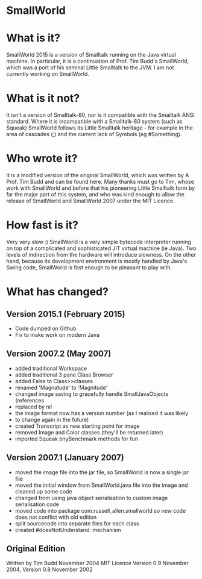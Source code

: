 # SmallWorld

# What is it? 

SmallWorld 2015 is a version of Smalltalk running on the Java virtual machine. 
In particular, it is a continuation of Prof. Tim Budd's SmallWorld, which was a port of his seminal Little Smalltalk to the JVM. 
I am not currently working on SmallWorld. 

# What is it not? 

It isn't a version of Smalltalk-80, nor is it compatible with the Smalltalk ANSI standard. Where it is incompatible with a Smalltalk-80 system (such as Squeak) SmallWorld follows its Little Smalltalk heritage - for example in the area of cascades (;) and the current lack of Symbols (eg #Something). 

# Who wrote it? 

It is a modified version of the original SmallWorld, which was written by A Prof. Tim Budd and can be found here. 
Many thanks must go to Tim, whose work with SmallWorld and before that his pioneering Little Smalltalk form by far the major part of this system, and who was kind enough to allow the release of SmallWorld and SmallWorld 2007 under the MIT Licence. 

# How fast is it? 

Very very slow :) SmallWorld is a very simple bytecode interpreter running on top of a complicated and sophisticated JIT virtual machine (ie Java). Two levels of indirection from the hardware will introduce slowness. On the other hand, because its development environment is mostly handled by Java's Swing code, SmallWorld is fast enough to be pleasant to play with. 

# What has changed?

## Version 2015.1 (February 2015)

* Code dumped on Github
* Fix to make work on modern Java

## Version 2007.2 (May 2007) 

*  added traditional Workspace 
*  added traditional 3 pane Class Browser 
*  added False to Class>>classes 
*  renamed 'Magnatude' to 'Magnitude' 
*  changed image saving to gracefully handle SmallJavaObjects (references 
*  replaced by nil 
*  the image format now has a version number (as I realised it was likely 
*  to change again in the future) 
*  created Transcript as new starting point for image 
*  removed Image and Color classes (they'll be returned later) 
*  imported Squeak tinyBenchmark methods for fun 

## Version 2007.1 (January 2007) 

*  moved the image file into the jar file, so SmallWorld is now a single jar file 
*  moved the initial window from SmallWorld.java file into the image and cleaned up some code 
*  changed from using java object serialisation to custom image serialisation code 
*  moved code into package com.russell_allen.smallworld so new code does not conflict with old edition 
*  split sourcecode into separate files for each class 
*  created #doesNotUnderstand: mechanism 

## Original Edition 

Written by Tim Budd November 2004 MIT Licence 
Version 0.9 November 2004,  Version 0.8 November 2002